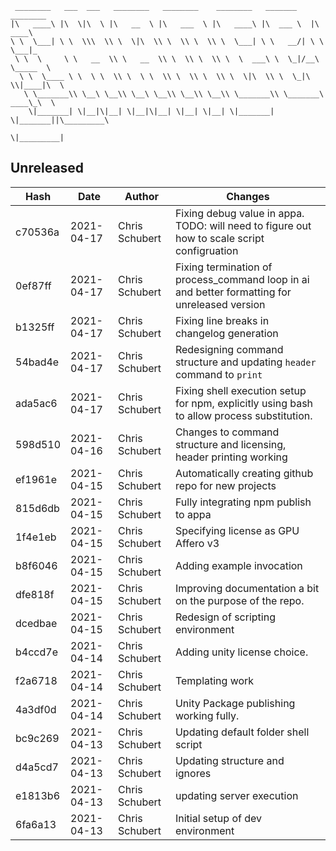 ```
 ________   ___  ___   ________   ________    ________   _______    ________      
|\   ____\ |\  \|\  \ |\   __  \ |\   ___  \ |\   ____\ |\  ___ \  |\   ____\     
\ \  \___| \ \  \\\  \\ \  \|\  \\ \  \\ \  \\ \  \___| \ \   __/| \ \  \___|_    
 \ \  \     \ \   __  \\ \   __  \\ \  \\ \  \\ \  \  ___\ \  \_|/__\ \_____  \   
  \ \  \____ \ \  \ \  \\ \  \ \  \\ \  \\ \  \\ \  \|\  \\ \  \_|\ \\|____|\  \  
   \ \_______\\ \__\ \__\\ \__\ \__\\ \__\\ \__\\ \_______\\ \_______\ ____\_\  \ 
    \|_______| \|__|\|__| \|__|\|__| \|__| \|__| \|_______| \|_______||\_________\
                                                                      \|_________|
```
## Unreleased
| Hash | Date | Author | Changes |
|------|------|--------|---------|
| c70536a | 2021-04-17 | Chris Schubert | Fixing debug value in appa.  TODO: will need to figure out how to scale script configruation |
| 0ef87ff | 2021-04-17 | Chris Schubert | Fixing termination of process_command loop in ai and better formatting for unreleased version |
| b1325ff | 2021-04-17 | Chris Schubert | Fixing line breaks in changelog generation |
| 54bad4e | 2021-04-17 | Chris Schubert | Redesigning command structure and updating `header` command to `print` |
| ada5ac6 | 2021-04-17 | Chris Schubert | Fixing shell execution setup for npm, explicitly using bash to allow process substitution. |
| 598d510 | 2021-04-16 | Chris Schubert | Changes to command structure and licensing, header printing working |
| ef1961e | 2021-04-15 | Chris Schubert | Automatically creating github repo for new projects |
| 815d6db | 2021-04-15 | Chris Schubert | Fully integrating npm publish to appa |
| 1f4e1eb | 2021-04-15 | Chris Schubert | Specifying license as GPU Affero v3 |
| b8f6046 | 2021-04-15 | Chris Schubert | Adding example invocation |
| dfe818f | 2021-04-15 | Chris Schubert | Improving documentation a bit on the purpose of the repo. |
| dcedbae | 2021-04-15 | Chris Schubert | Redesign of scripting environment |
| b4ccd7e | 2021-04-14 | Chris Schubert | Adding unity license choice. |
| f2a6718 | 2021-04-14 | Chris Schubert | Templating work |
| 4a3df0d | 2021-04-14 | Chris Schubert | Unity Package publishing working fully. |
| bc9c269 | 2021-04-13 | Chris Schubert | Updating default folder shell script |
| d4a5cd7 | 2021-04-13 | Chris Schubert | Updating structure and ignores |
| e1813b6 | 2021-04-13 | Chris Schubert | updating server execution |
| 6fa6a13 | 2021-04-13 | Chris Schubert | Initial setup of dev environment |
